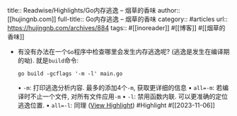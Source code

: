 title:: Readwise/Highlights/Go内存逃逸 – 烟草的香味
author:: [[hujingnb.com]]
full-title:: Go内存逃逸 – 烟草的香味
category:: #articles
url:: https://hujingnb.com/archives/884
tags:: #[[inoreader]] #[[博客]] #[[烟草的香味]]
- 有没有办法在一个`Go`程序中检查哪里会发生内存逃逸呢? (逃逸是发生在编译期的呦). 就是`build`命令:
  
  `go build -gcflags '-m -l' main.go`
  
  •   `-m`: 打印逃逸分析内容. 最多的添加4个`-m`, 获取更详细的信息
    •   `all=-m`: 若编译时不止一个文件, 对所有文件应用`-m`
  •   `-l`: 禁用函数内联. 可以更准确的定位逃逸位置.
    •   `all=-l`: 同理 ([View Highlight](https://read.readwise.io/read/01heh93g4h8qqdn7zy1wksttym)) #Highlight #[[2023-11-06]]